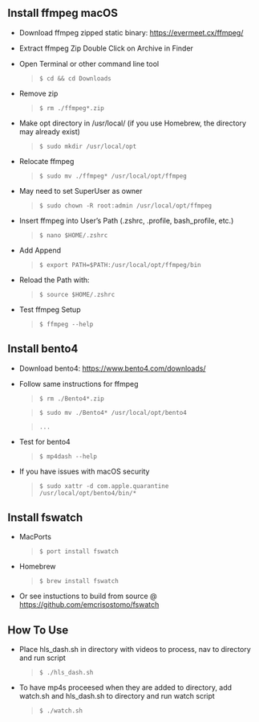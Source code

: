 ## Install ffmpeg macOS

* Download ffmpeg zipped static binary: https://evermeet.cx/ffmpeg/

* Extract ffmpeg Zip Double Click on Archive in Finder

* Open Terminal or other command line tool
  >`$ cd && cd Downloads`

* Remove zip
  >`$ rm ./ffmpeg*.zip`

* Make opt directory in /usr/local/ (if you use Homebrew, the directory may already exist)
  >`$ sudo mkdir /usr/local/opt`

* Relocate ffmpeg
  >`$ sudo mv ./ffmpeg* /usr/local/opt/ffmpeg`

* May need to set SuperUser as owner
  >`$ sudo chown -R root:admin /usr/local/opt/ffmpeg`

* Insert ffmpeg into User’s Path (.zshrc, .profile, bash_profile, etc.)
  >`$ nano $HOME/.zshrc`

* Add Append
  >`$ export PATH=$PATH:/usr/local/opt/ffmpeg/bin`

* Reload the Path with:
  >`$ source $HOME/.zshrc`

* Test ffmpeg Setup
  >`$ ffmpeg --help`



## Install bento4

* Download bento4: https://www.bento4.com/downloads/

* Follow same instructions for ffmpeg
  >`$ rm ./Bento4*.zip`

    >`$ sudo mv ./Bento4* /usr/local/opt/bento4`
  
    > `...`

* Test for bento4
  >`$ mp4dash --help`

* If you have issues with macOS security
  >`$ sudo xattr -d com.apple.quarantine /usr/local/opt/bento4/bin/*`


## Install fswatch

* MacPorts
  >`$ port install fswatch`

* Homebrew
  >`$ brew install fswatch`

* Or see instuctions to build from source @ https://github.com/emcrisostomo/fswatch


## How To Use

* Place hls_dash.sh in directory with videos to process, nav to directory and run script
  >`$ ./hls_dash.sh`

* To have mp4s proceesed when they are added to directory, add watch.sh and hls_dash.sh to directory and run watch script
  >`$ ./watch.sh`
